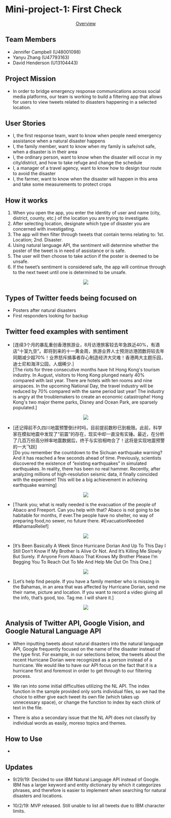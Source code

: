 # Mini-project-1: First Check
<p align="center">
  <a href="https://docs.google.com/presentation/d/11-jlRNnnwyELKESdG6k7fvwvgQGAvKY6rJiQV4QFgRs/edit?usp=sharing">Overview</a>
</p>

## Team Members

- Jennifer Campbell (U48001098)
- Yanyu Zhang (U47793163)
- David Henderson (U13104443)

## Project Mission
- In order to bridge emergency response communications across social media platforms, our team is working to build a filtering app that allows for users to view tweets related to disasters happening in a selected location.


## User Stories

- I, the first response team, want to know when people need emergency assistance when a natural disaster happens
- I, the family member, want to know when my family is safe/not safe, when a disaster is in their area
- I, the ordinary person, want to know when the disaster will occur in my city/district, and how to take refuge and change the schedule
- I, a manager of a travel agency, want to know how to design tour route to avoid the disaster
- I, the farmer, want to know when the disaster will happen in this area and take some measurements to protect crops

## How it works

1. When you open the app, you enter the identity of user and name (city, district, county, etc.) of the location you are trying to investigate.
2. After selecting location, designate which type of disaster you are concerned with investigating.
3. The app will then filter through tweets that contain terms relating to: 1st. Location; 2nd. Disaster.
4. Using natural language API, the sentiment will determine whether the poster of the tweet is in need of assistance or is safe.
5. The user will then choose to take action if the poster is deemed to be unsafe.
6. If the tweet’s sentiment is considered safe, the app will continue through to the next tweet until one is determined to be unsafe.
<p align="center">
  <img src= "https://github.com/zhangyanyu0722/Mini-project-1/blob/jennifercampbell/flowchart.png">
</p>






## Types of Twitter feeds being focused on

- Posters after natural disasters
- First responders looking for backup

## Twitter feed examples with sentiment

- [连续3个月的暴乱重创香港旅游业，8月访港旅客较去年急跌近40%，有酒店“十室九空”。即将到来的十一黄金周，旅游业界人士预测访港团数将较去年同期减少超70%！业界怒斥搞事者存心制造经济大灾难！香港两大主题乐园，迪士尼和海洋公园，人烟稀少.]<br>[The riots for three consecutive months have hit Hong Kong's tourism industry. In August, visitors to Hong Kong plunged nearly 40% compared with last year. There are hotels with ten rooms and nine airspaces. In the upcoming National Day, the travel industry will be reduced by 70% compared with the same period last year! The industry is angry at the troublemakers to create an economic catastrophe! Hong Kong's two major theme parks, Disney and Ocean Park, are sparsely populated.]

<p align="center">
  <img src= "https://github.com/zhangyanyu0722/Mini-project-1/blob/master/picture/sentimentcomment1.png">
</p>

- [还记得前不久四川地震预警倒计时吗，目前提前数秒已到极限。此前，科学家在模拟地震中发现了“前震”的存在，现实中却一直没有实锤。最近，在分析了几百万份高分辨率地震数据后，终于与实验相吻合了！这将是实现地震预警的一大飞跃]<br>[Do you remember the countdown to the Sichuan earthquake warning? And it has reached a few seconds ahead of time. Previously, scientists discovered the existence of “existing earthquakes” in simulated earthquakes. In reality, there has been no real hammer. Recently, after analyzing millions of high-resolution seismic data, it finally coincided with the experiment! This will be a big achievement in achieving earthquake warning]

<p align="center">
  <img src= "https://github.com/zhangyanyu0722/Mini-project-1/blob/master/picture/sentimentcomment2.png">
</p>

- [Thank you; what is really needed is the evacuation of the people of Abaco and Freeport. Can you help with that? Abaco is not going to be habitable for months, if ever.The people have no shelter, no way of preparing food,no sewer, no future there. #EvacuationNeeded #BahamasRelief]

<p align="center">
  <img src= "https://github.com/zhangyanyu0722/Mini-project-1/blob/master/picture/sentimentcomment3.png">
</p>

- [It’s Been Basically A Week Since Hurricane Dorian And Up To This Day I Still Don’t Know If My Brother Is Alive Or Not. And It’s Killing Me Slowly But Surely. If Anyone From Abaco That Knows My Brother Please I’m Begging You To Reach Out To Me And Help Me Out On This One.]

<p align="center">
  <img src= "https://github.com/zhangyanyu0722/Mini-project-1/blob/master/picture/sentimentcomment4.png">
</p>

- [Let’s help find people. If you have a family member who is missing in the Bahamas, in an area that was affected by Hurricane Dorian, send me their name, picture and location. If you want to record a video giving all the info, that’s good, too. Tag me. I will share it.]

<p align="center">
  <img src= "https://github.com/zhangyanyu0722/Mini-project-1/blob/master/picture/sentimentcomment5.png">
</p>

## Analysis of Twitter API, Google Vision, and Google Natural Language API

- When inputting tweets about natural disasters into the natural language API, Google frequently focused on the name of the disaster instead of the type first. For example, in our selections below, the tweets about the recent Hurricane Dorian were recognized as a person instead of a hurricane. We would like to have our API focus on the fact that it is a hurricane first and foremost in order to get through to our filtering process.

- We ran into some initial difficulties utilizing the NL API. The index function in the sample provided only sorts individual files, so we had the choice to either give each tweet its own file (which takes up unnecessary space), or change the function to index by each chink of text in the file.

- There is also a secondary issue that the NL API does not classify by individual words as easily, moreso topics and themes.

## How to Use

- 

## Updates

- 9/29/19: Decided to use IBM Natural Language API instead of Google. IBM has a larger keyword and entity dictionary by which it categorizes phrases, and therefore is easier to implement when searching for natural disasters and locations.

- 10/2/19: MVP released. Still unable to list all tweets due to IBM character limits.
